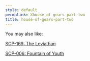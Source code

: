 ```yaml
---
style: default
permalink: Xhouse-of-gears-part-two
title: house-of-gears-part-two
---
```

You may also like:

[SCP-169: The Leviathan](http://scp-wiki.net/scp-169)

[SCP-006: Fountain of Youth](http://scp-wiki.net/scp-006)
